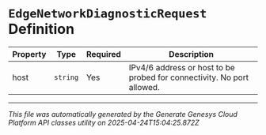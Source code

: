 # `EdgeNetworkDiagnosticRequest` Definition

| Property | Type | Required | Description |
|----------|------|----------|-------------|
| host | `string` | Yes | IPv4/6 address or host to be probed for connectivity. No port allowed. |

---

*This file was automatically generated by the Generate Genesys Cloud Platform API classes utility on 2025-04-24T15:04:25.872Z*